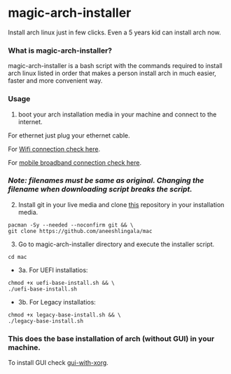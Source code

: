 # magic-arch-installer
Install arch linux just in few clicks. Even a 5 years kid can install arch now.

### What is magic-arch-installer?
magic-arch-installer is a bash script with the commands required to install arch linux listed in order that makes a person install arch in much easier, faster and more convenient way.

### Usage
1. boot your arch installation media in your machine and connect to the internet.

For ethernet just plug your ethernet cable.

For [Wifi connection check here](https://wiki.archlinux.org/title/Iwd#iwctl).

For [mobile broadband connection check here](https://wiki.archlinux.org/title/Mobile_broadband_modem#ModemManager).


### *Note: filenames must be same as original. Changing the filename when downloading script breaks the script.*

2. Install git in your live media and clone [this](https://github.com/whoisYoges/magic-arch-installer) repository in your installation media.
```
pacman -Sy --needed --noconfirm git && \
git clone https://github.com/aneeshlingala/mac
```

3. Go to magic-arch-installer directory and execute the installer script.
```
cd mac
```
- 3a. For UEFI installatios:
 ```
 chmod +x uefi-base-install.sh && \
 ./uefi-base-install.sh
 ```
 
- 3b. For Legacy installatios:
 ```
 chmod +x legacy-base-install.sh && \
 ./legacy-base-install.sh
 ```

### This does the base installation of arch (without GUI) in your machine.
To install GUI check [gui-with-xorg](gui-with-xorg).
